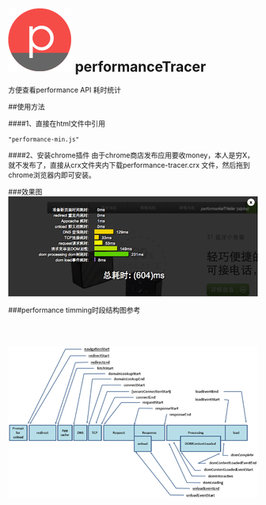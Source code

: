 ![alt logo](chrome-extension/icon128.png "Title")
performanceTracer
=================

方便查看performance API 耗时统计

##使用方法

####1、直接在html文件中引用
<pre><code>"performance-min.js"
</code></pre>

####2、安装chrome插件
由于chrome商店发布应用要收money，本人是穷X，就不发布了，直接从crx文件夹内下载performance-tracer.crx 文件，然后拖到chrome浏览器内即可安装。

###效果图
![alt text](screenshot.png "Title")

###performance timming时段结构图参考
<br /><br /><br /><br />

![alt text](timing-overview.png "Title")


